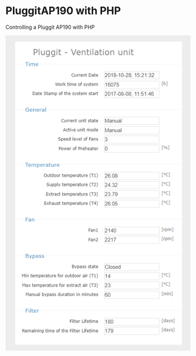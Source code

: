 # PluggitAP190 with PHP
Controlling a Pluggit AP190 with PHP

![Alt text](PHP_PluggitAP190.PNG?raw=true "Pluggit AP190 with OpenHAB")

